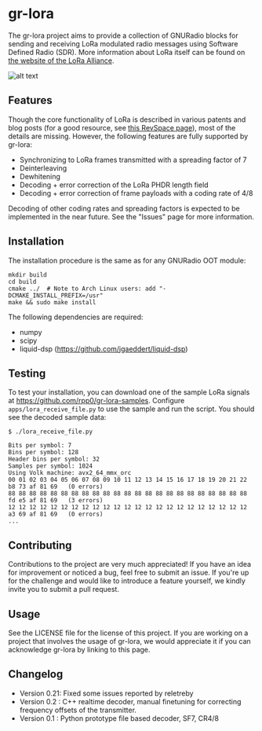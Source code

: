 gr-lora
=======

The gr-lora project aims to provide a collection of GNURadio blocks for sending and receiving LoRa modulated radio messages using Software Defined Radio (SDR). More information about LoRa itself can be found on [the website of the LoRa Alliance](https://www.lora-alliance.org/).

![alt text](https://github.com/rpp0/gr-lora/blob/master/examples/screenshot.png "gr-lora example")

Features
--------

Though the core functionality of LoRa is described in various patents and blog posts (for a good resource, see [this RevSpace page](https://revspace.nl/DecodingLora)), most of the details are missing. However, the following features are fully supported by gr-lora:

- Synchronizing to LoRa frames transmitted with a spreading factor of 7
- Deinterleaving
- Dewhitening
- Decoding + error correction of the LoRa PHDR length field
- Decoding + error correction of frame payloads with a coding rate of 4/8

Decoding of other coding rates and spreading factors is expected to be implemented in the near future. See the "Issues" page for more information.


Installation
------------

The installation procedure is the same as for any GNURadio OOT module:

```
mkdir build
cd build
cmake ../  # Note to Arch Linux users: add "-DCMAKE_INSTALL_PREFIX=/usr"
make && sudo make install
```

The following dependencies are required:
- numpy
- scipy
- liquid-dsp (https://github.com/jgaeddert/liquid-dsp)


Testing
-------

To test your installation, you can download one of the sample LoRa signals at https://github.com/rpp0/gr-lora-samples. Configure ```apps/lora_receive_file.py``` to use the sample and run the script. You should see the decoded sample data:

```
$ ./lora_receive_file.py

Bits per symbol: 7
Bins per symbol: 128
Header bins per symbol: 32
Samples per symbol: 1024
Using Volk machine: avx2_64_mmx_orc
00 01 02 03 04 05 06 07 08 09 10 11 12 13 14 15 16 17 18 19 20 21 22 b8 73 af 81 69   (0 errors)
88 88 88 88 88 88 88 88 88 88 88 88 88 88 88 88 88 88 88 88 88 88 88 fd e5 af 81 69   (3 errors)
12 12 12 12 12 12 12 12 12 12 12 12 12 12 12 12 12 12 12 12 12 12 12 a3 69 af 81 69   (0 errors)
...
```


Contributing
------------

Contributions to the project are very much appreciated! If you have an idea for improvement or noticed a bug, feel free to submit an issue. If you're up for the challenge and would like to introduce a feature yourself, we kindly invite you to submit a pull request.


Usage
-----

See the LICENSE file for the license of this project. If you are working on a project that involves the usage of gr-lora, we would appreciate it if you can acknowledge gr-lora by linking to this page.


Changelog
---------

- Version 0.21: Fixed some issues reported by reletreby
- Version 0.2 : C++ realtime decoder, manual finetuning for correcting frequency offsets of the transmitter.
- Version 0.1 : Python prototype file based decoder, SF7, CR4/8
